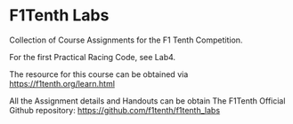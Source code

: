 # F1Tenth Labs 
 Collection of Course Assignments for the F1 Tenth Competition.  
 
 For the first Practical Racing Code, see Lab4.  
 
The resource for this course can be obtained via https://f1tenth.org/learn.html  

All the Assignment details and Handouts can be obtain The F1Tenth Official Github repository: https://github.com/f1tenth/f1tenth_labs
